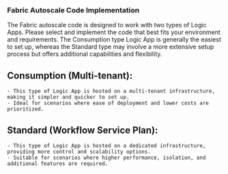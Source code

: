 ### Fabric Autoscale Code Implementation

The Fabric autoscale code is designed to work with two types of Logic Apps. Please select and implement the code that best fits your environment and requirements. The Consumption type Logic App is generally the easiest to set up, whereas the Standard type may involve a more extensive setup process but offers additional capabilities and flexibility.

## Consumption (Multi-tenant):

    - This type of Logic App is hosted on a multi-tenant infrastructure, making it simpler and quicker to set up.
    - Ideal for scenarios where ease of deployment and lower costs are prioritized.

## Standard (Workflow Service Plan):

    - This type of Logic App is hosted on a dedicated infrastructure, providing more control and scalability options.
    - Suitable for scenarios where higher performance, isolation, and additional features are required.